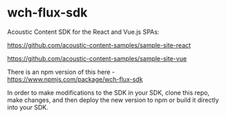 # wch-flux-sdk
Acoustic Content SDK for the React and Vue.js SPAs:

https://github.com/acoustic-content-samples/sample-site-react

https://github.com/acoustic-content-samples/sample-site-vue

There is an npm version of this here - https://www.npmjs.com/package/wch-flux-sdk

In order to make modifications to the SDK in your SDK, clone this repo, make changes, and then deploy the new version to npm or build it directly into your SDK.
